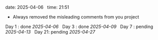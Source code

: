 date: 2025-04-06  
time: 21:51  

- Always removed the misleading comments from you project

Day 1 : done *2025-04-06*  
Day 3 : done *2025-04-09*  
Day 7 : pending *2025-04-13*  
Day 21: pending *2025-04-27*